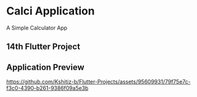 # Calci Application
A Simple Calculator App

## 14th Flutter Project

## Application Preview

https://github.com/Kshitiz-b/Flutter-Projects/assets/95609931/79f75e7c-f3c0-4390-b261-9386f09a5e3b
